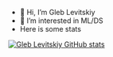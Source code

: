 

- 👋 Hi, I’m Gleb Levitskiy
- 👀 I’m interested in ML/DS
- Here is some stats
  
[![Gleb Levitskiy GitHub stats](https://github-readme-stats.vercel.app/api?username=GLevV)](https://github.com/anuraghazra/github-readme-stats)
  
<!---
GLevV/GLevV is a ✨ special ✨ repository because its `README.md` (this file) appears on your GitHub profile.
You can click the Preview link to take a look at your changes.
--->
